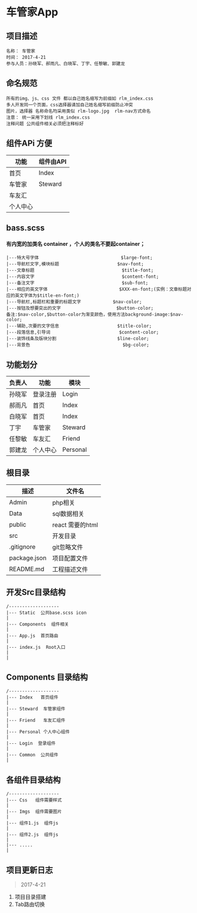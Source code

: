 # 车管家App

## 项目描述
    名称： 车管家 
    时间： 2017-4-21
    参与人员：孙晓军、郝雨凡、白晓军、丁宇、任黎敏、郭建龙

## 命名规范
    所有的img、js、css 文件 都以自己姓名缩写为前缀如 rlm_index.css 
    多人开发同一个页面，css选择器请加自己姓名缩写前缀防止冲突
    图片，选择器 名称命名均采用类似 rlm-logo.jpg  rlm-nav方式命名
    注意： 统一采用下划线 rlm_index.css 
    注释问题 公共组件相关必须把注释标好
    
## 组件APi    方便

功能 | 组件由API
--- | ---
首页 | Index
车管家 | Steward
车友汇 | <Friend/>
个人中心 | <Personal/>
## bass.scss  
#### 有内宽的加类名 container ，个人的类名不要起container；


    |---特大号字体                               $large-font;
    |---导航栏文字,模块标题                      $nav-font;
    |---文章标题                                 $title-font;
    |---内容文字                                 $content-font;
    |---备注文字                                 $sub-font;
    |---相应的英文字体                           $XXX-en-font;(实例：文章标题对应的英文字体为$title-en-font;)
    |---导航栏,标题栏和重要的标题文字            $nav-color;
    |---按钮及想要突出的文字                     $button-color;
    备注:$nav-color,$button-color为渐变颜色，使用方法background-image:$nav-color;
    |---辅助,次要的文字信息                      $title-color;
    |---段落信息,引导词                          $content-color;
    |---装饰线条及版块分割                       $line-color;
    |---背景色                                   $bg-color;

## 功能划分
负责人 | 功能 | 模块
---|---|--
孙晓军 | 登录注册 | Login 
郝雨凡 | 首页 | Index
白晓军 | 首页 | Index
丁宇 | 车管家 | Steward
任黎敏| 车友汇 |  Friend
郭建龙 | 个人中心 | Personal 

## 根目录
描述 | 文件名
--- | ---
Admin | php相关
Data | sql数据相关
public | react 需要的html
src | 开发目录
.gitignore |  git忽略文件
package.json | 项目配置文件
README.md | 工程描述文件

## 开发Src目录结构
    /-------------------
    |--- Static  公共base.scss icon
    |
    |--- Components  组件相关
    |
    |--- App.js  首页路由
    |
    |--- index.js  Root入口
    |
    |

## Components  目录结构
    /-------------------
    |--- Index   首页组件
    |
    |--- Steward  车管家组件
    |
    |--- Friend   车友汇组件
    |
    |--- Personal 个人中心组件
    |
    |--- Login  登录组件
    |
    |--- Common  公共组件
    |

## 各组件目录结构
    /-------------------
    |--- Css   组件需要样式
    |
    |--- Imgs  组件需要图片
    |
    |--- 组件1.js  组件js
    |
    |--- 组件2.js  组件js
    |
    |--- .....
    |

## 项目更新日志
> 2017-4-21
 1. 项目目录搭建
 2. Tab路由切换
